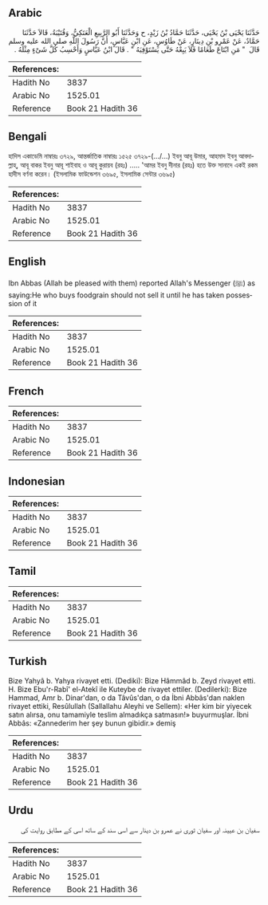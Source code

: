 ## Arabic


<div dir="rtl" lang="ar" style={{fontSize:'larger',backgroundColor:'#f8f9fa',padding:20}}>
حَدَّثَنَا يَحْيَى بْنُ يَحْيَى، حَدَّثَنَا حَمَّادُ بْنُ زَيْدٍ، ح وَحَدَّثَنَا أَبُو الرَّبِيعِ الْعَتَكِيُّ، وَقُتَيْبَةُ، قَالاَ حَدَّثَنَا حَمَّادٌ، عَنْ عَمْرِو بْنِ دِينَارٍ، عَنْ طَاوُسٍ، عَنِ ابْنِ عَبَّاسٍ، أَنَّ رَسُولَ اللَّهِ صلى الله عليه وسلم قَالَ ‏ "‏ مَنِ ابْتَاعَ طَعَامًا فَلاَ يَبِعْهُ حَتَّى يَسْتَوْفِيَهُ ‏"‏ ‏.‏ قَالَ ابْنُ عَبَّاسٍ وَأَحْسِبُ كُلَّ شَىْءٍ مِثْلَهُ ‏.‏
</div>
<div style={{backgroundColor:'#f8f9fa',padding:20, marginBottom: 10}}><table> <thead> <tr> <th>References:</th> <th></th> </tr> </thead> <tbody><tr><td>Hadith No</td><td>3837</td></tr><tr><td>Arabic No</td><td>1525.01</td></tr><tr><td>Reference</td><td>Book 21 Hadith 36</td></tr></tbody></table></div>

## Bengali


<div dir="ltr" lang="bn" style={{fontSize:'larger',backgroundColor:'#f8f9fa',padding:20}}>
হাদিস একাডেমি নাম্বারঃ ৩৭২৯, আন্তর্জাতিক নাম্বারঃ ১৫২৫ ৩৭২৯-(.../...) ইবনু আবূ উমার, আহমাদ ইবনু আবদাল্লাহ্, আবূ বাকর ইবনু আবূ শাইবাহ ও আবূ কুরায়ব (রহঃ) ..... 'আমর ইবনু দীনার (রহঃ) হতে উক্ত সানাদে একই রকম হাদীস বর্ণনা করেন। (ইসলামিক ফাউন্ডেশন ৩৬৯৫, ইসলামিক সেন্টার ৩৬৯৫)
</div>
<div style={{backgroundColor:'#f8f9fa',padding:20, marginBottom: 10}}><table> <thead> <tr> <th>References:</th> <th></th> </tr> </thead> <tbody><tr><td>Hadith No</td><td>3837</td></tr><tr><td>Arabic No</td><td>1525.01</td></tr><tr><td>Reference</td><td>Book 21 Hadith 36</td></tr></tbody></table></div>

## English


<div dir="ltr" lang="en" style={{fontSize:'larger',backgroundColor:'#f8f9fa',padding:20}}>
Ibn Abbas (Allah be pleased with them) reported Allah's Messenger (ﷺ) as saying:He who buys foodgrain should not sell it until he has taken possession of it
</div>
<div style={{backgroundColor:'#f8f9fa',padding:20, marginBottom: 10}}><table> <thead> <tr> <th>References:</th> <th></th> </tr> </thead> <tbody><tr><td>Hadith No</td><td>3837</td></tr><tr><td>Arabic No</td><td>1525.01</td></tr><tr><td>Reference</td><td>Book 21 Hadith 36</td></tr></tbody></table></div>

## French


<div dir="ltr" lang="fr" style={{fontSize:'larger',backgroundColor:'#f8f9fa',padding:20}}>

</div>
<div style={{backgroundColor:'#f8f9fa',padding:20, marginBottom: 10}}><table> <thead> <tr> <th>References:</th> <th></th> </tr> </thead> <tbody><tr><td>Hadith No</td><td>3837</td></tr><tr><td>Arabic No</td><td>1525.01</td></tr><tr><td>Reference</td><td>Book 21 Hadith 36</td></tr></tbody></table></div>

## Indonesian


<div dir="ltr" lang="id" style={{fontSize:'larger',backgroundColor:'#f8f9fa',padding:20}}>

</div>
<div style={{backgroundColor:'#f8f9fa',padding:20, marginBottom: 10}}><table> <thead> <tr> <th>References:</th> <th></th> </tr> </thead> <tbody><tr><td>Hadith No</td><td>3837</td></tr><tr><td>Arabic No</td><td>1525.01</td></tr><tr><td>Reference</td><td>Book 21 Hadith 36</td></tr></tbody></table></div>

## Tamil


<div dir="ltr" lang="ta" style={{fontSize:'larger',backgroundColor:'#f8f9fa',padding:20}}>

</div>
<div style={{backgroundColor:'#f8f9fa',padding:20, marginBottom: 10}}><table> <thead> <tr> <th>References:</th> <th></th> </tr> </thead> <tbody><tr><td>Hadith No</td><td>3837</td></tr><tr><td>Arabic No</td><td>1525.01</td></tr><tr><td>Reference</td><td>Book 21 Hadith 36</td></tr></tbody></table></div>

## Turkish


<div dir="ltr" lang="tr" style={{fontSize:'larger',backgroundColor:'#f8f9fa',padding:20}}>
Bize Yahyâ b. Yahya rivayet etti. (Dediki): Bize Hâmmâd b. Zeyd rivayet etti. H. Bize Ebu'r-Rabî' el-Atekî ile Kuteybe de rivayet ettiler. (Dedilerki): Bize Hammad, Amr b. Dinar'dan, o da Tâvûs'dan, o da İbni Abbâs'dan naklen rivayet ettiki, Resûlullah (Sallallahu Aleyhi ve Sellem): «Her kim bir yiyecek satın alırsa, onu tamamiyle teslim almadıkça satmasın!» buyurmuşlar. İbni Abbâs: «Zannederim her şey bunun gibidir.» demiş
</div>
<div style={{backgroundColor:'#f8f9fa',padding:20, marginBottom: 10}}><table> <thead> <tr> <th>References:</th> <th></th> </tr> </thead> <tbody><tr><td>Hadith No</td><td>3837</td></tr><tr><td>Arabic No</td><td>1525.01</td></tr><tr><td>Reference</td><td>Book 21 Hadith 36</td></tr></tbody></table></div>

## Urdu


<div dir="rtl" lang="ur" style={{fontSize:'larger',backgroundColor:'#f8f9fa',padding:20}}>
سفیان بن عیینہ اور سفیان ثوری نے عمرو بن دینار سے اسی سند کے ساتھ اسی کے مطابق روایت کی
</div>
<div style={{backgroundColor:'#f8f9fa',padding:20, marginBottom: 10}}><table> <thead> <tr> <th>References:</th> <th></th> </tr> </thead> <tbody><tr><td>Hadith No</td><td>3837</td></tr><tr><td>Arabic No</td><td>1525.01</td></tr><tr><td>Reference</td><td>Book 21 Hadith 36</td></tr></tbody></table></div>